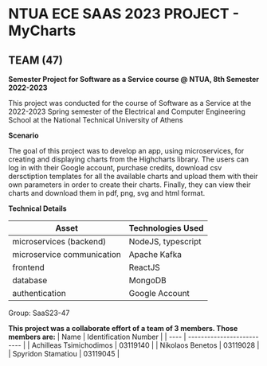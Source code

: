 # NTUA ECE SAAS 2023 PROJECT - MyCharts

## TEAM (47)

**Semester Project for Software as a Service course @ NTUA, 8th Semester 2022-2023**

This project was conducted for the course of Software as a Service at the 2022-2023 Spring semester of the Electrical and Computer Engineering School at the National Technical University of Athens

**Scenario**

The goal of this project was to develop an app, using microservices, for creating and displaying charts from the Highcharts library. The users can log in with their Google account, purchase credits, download csv dersctiption templates for all the available charts and upload them with their own parameters in order to create their charts. Finally, they can view their charts and download them in pdf, png, svg and html format.

**Technical Details**

| Asset                      | Technologies Used  |
| -------------------------- | ------------------ |
| microservices (backend)    | NodeJS, typescript |
| microservice communication | Apache Kafka       |
| frontend                   | ReactJS            |
| database                   | MongoDB            |
| authentication             | Google Account     |

Group: SaaS23-47

**This project was a collaborate effort of a team of 3 members. Those members are:**
| Name | Identification Number |
| ---- | -------------------------- |
| Achilleas Tsimichodimos | 03119140 |
| Nikolaos Benetos | 03119028 |
| Spyridon Stamatiou | 03119045 |

